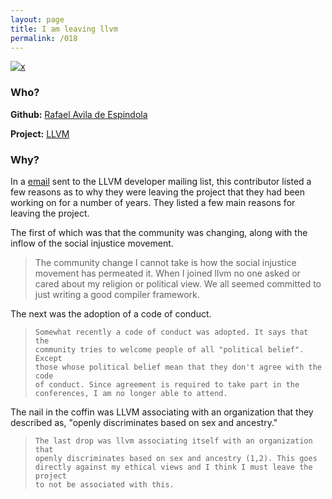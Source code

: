 ```yaml
---
layout: page
title: I am leaving llvm
permalink: /018
---
```


[![x](https://img.shields.io/badge/-Policy%20Disagreements-purple)](/#PolicyD)

### Who?

**Github:** [Rafael Avila de Espindola](https://github.com/espindola)

**Project:** [LLVM](https://llvm.org/)

### Why?

In a [email](https://lists.llvm.org/pipermail/llvm-dev/2018-May/122922.html) sent to the LLVM developer mailing list, this contributor listed a few reasons as to why they were leaving the project that they had been working on for a number of years. They listed a few main reasons for leaving the project. 

The first of which was that the community was changing, along with the inflow of the social injustice movement.  

> The community change I cannot take is how the social injustice
> movement has permeated it. When I joined llvm no one asked or cared
> about my religion or political view. We all seemed committed to just
> writing a good compiler framework.

The next was the adoption of a code of conduct.

> ```
> Somewhat recently a code of conduct was adopted. It says that the
> community tries to welcome people of all "political belief". Except
> those whose political belief mean that they don't agree with the code
> of conduct. Since agreement is required to take part in the
> conferences, I am no longer able to attend.
> ```

The nail in the coffin was LLVM associating with an organization that they described as, "openly discriminates based on sex and ancestry."

> ```
> The last drop was llvm associating itself with an organization that
> openly discriminates based on sex and ancestry (1,2). This goes
> directly against my ethical views and I think I must leave the project
> to not be associated with this.
> ```

